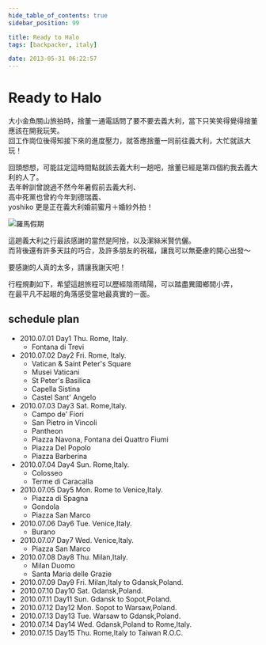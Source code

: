 ```yaml
---
hide_table_of_contents: true
sidebar_position: 99

title: Ready to Halo
tags: [backpacker, italy]

date: 2013-05-31 06:22:57
---
```


Ready to Halo
=============

大小金魚關山旅拍時，捨董一通電話問了要不要去義大利，當下只笑笑得覺得捨董應該在開我玩笑。  
回工作崗位後得知接下來的進度壓力，就答應捨董一同前往義大利，大忙就該大玩！

回頭想想，可能註定這時間點就該去義大利一趟吧，捨董已經是第四個約我去義大利的人了。  
去年幹訓曾說過不然今年暑假前去義大利、  
高中死黨也曾約今年到德瑞義、  
yoshiko 更是正在義大利婚前蜜月＋婚紗外拍！

![羅馬假期](http://farm5.staticflickr.com/4097/4762616000_fdcf272ec0_z.jpg)

這趟義大利之行最該感謝的當然是阿捨，以及潔絲米賢伉儷。  
而背後還有許多天註的巧合，及許多朋友的祝福，讓我可以無憂慮的開心出發～  

要感謝的人真的太多，請讓我謝天吧！

行程規劃如下，希望這趟旅程可以歷經陰雨晴陽，可以踏盡異國鄉間小弄，  
在最平凡不起眼的角落感受當地最真實的一面。

## schedule plan ##

-   2010.07.01 Day1 Thu. Rome, Italy.
    -   Fontana di Trevi
-   2010.07.02 Day2 Fri. Rome, Italy.
    -   Vatican & Saint Peter's Square
    -   Musei Vaticani
    -   St Peter's Basilica
    -   Capella Sistina
    -   Castel Sant' Angelo
-   2010.07.03 Day3 Sat. Rome,Italy.
    -   Campo de' Fiori
    -   San Pietro in Vincoli
    -   Pantheon
    -   Piazza Navona, Fontana dei Quattro Fiumi
    -   Piazza Del Popolo
    -   Piazza Barberina
-   2010.07.04 Day4 Sun. Rome,Italy.
    -   Colosseo
    -   Terme di Caracalla
-   2010.07.05 Day5 Mon. Rome to Venice,Italy.
    -   Piazza di Spagna
    -   Gondola
    -   Piazza San Marco
-   2010.07.06 Day6 Tue. Venice,Italy.
    -   Burano
-   2010.07.07 Day7 Wed. Venice,Italy.
    -   Piazza San Marco
-   2010.07.08 Day8 Thu. Milan,Italy.
    -   Milan Duomo
    -   Santa Maria delle Grazie
-   2010.07.09 Day9 Fri. Milan,Italy to Gdansk,Poland.
-   2010.07.10 Day10 Sat. Gdansk,Poland.
-   2010.07.11 Day11 Sun. Gdansk to Sopot,Poland.
-   2010.07.12 Day12 Mon. Sopot to Warsaw,Poland.
-   2010.07.13 Day13 Tue. Warsaw to Gdansk,Poland.
-   2010.07.14 Day14 Wed. Gdansk,Poland to Rome,Italy.
-   2010.07.15 Day15 Thu. Rome,Italy to Taiwan R.O.C.
